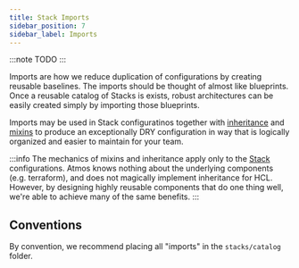 ```yaml
---
title: Stack Imports
sidebar_position: 7
sidebar_label: Imports
---
```


:::note
TODO
:::

Imports are how we reduce duplication of configurations by creating reusable baselines. The imports should be thought of almost like blueprints. Once a reusable catalog of Stacks is exists, robust architectures can be easily created simply by importing those blueprints.

Imports may be used in Stack configuratinos together with [inheritance](/core-concepts/components/component-inheritance) and [mixins](/core-concepts/stacks/mixins) to produce an exceptionally DRY configuration in way that is logically organized and easier to maintain for your team.

:::info
The mechanics of mixins and inheritance apply only to the [Stack](/core-concepts/stacks) configurations. Atmos knows nothing about the underlying components (e.g. terraform), and does not magically implement inheritance for HCL. However, by designing highly reusable components that do one thing well, we're able to achieve many of the same benefits.
:::

## Conventions

By convention, we recommend placing all "imports" in the `stacks/catalog` folder. 
